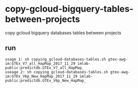 # copy-gcloud-bigquery-tables-between-projects
copy gcloud bigquery databases tables between projects

## run
```
usage 1: sh copying_gcloud-databases-tables.sh gtex-awg-im:GTEx_V7_all_HapMap_2017_11_29 imlab-public:predictdb.GTEx_V7_all_HapMap_
useage 2: sh copying_gcloud-databases-tables.sh gtex-awg-im:GTEx_V6p_New_HapMap_2017_11_29 imlab-public:predictdb.GTEx_V6p_New_HapMap_
```
